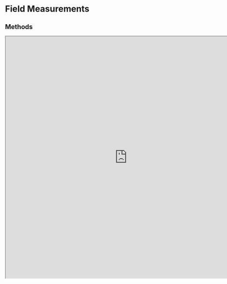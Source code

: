 # Field Measurements

## Methods

<iframe height="800" width="800" src="https://docs.google.com/spreadsheets/d/1Nfabx_n1rNlO6NW3olD8MAibJ3KHnOMmMwOYYw4wwGc/pubhtml?gid=901838159&amp;single=true&amp;widget=true&amp;headers=false"></iframe>

